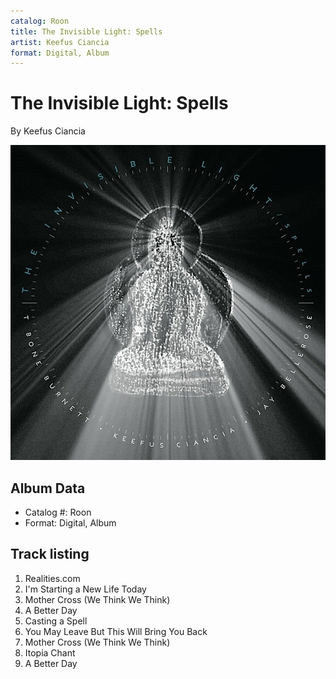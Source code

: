 ```yaml
---
catalog: Roon
title: The Invisible Light: Spells
artist: Keefus Ciancia
format: Digital, Album
---
```


# The Invisible Light: Spells

By Keefus Ciancia

![](../../assets/albumcovers/Keefus_Ciancia-The_Invisible_Light-_Spells.png)

## Album Data

- Catalog #: Roon
- Format: Digital, Album


## Track listing


1. Realities.com
2. I'm Starting a New Life Today
3. Mother Cross (We Think We Think)
4. A Better Day
5. Casting a Spell
6. You May Leave But This Will Bring You Back
7. Mother Cross (We Think We Think)
8. Itopia Chant
9. A Better Day

